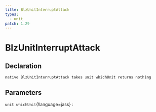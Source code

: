 ```yaml
---
title: BlzUnitInterruptAttack
types:
  - unit
patch: 1.29
---
```


# BlzUnitInterruptAttack

## Declaration

```jass
native BlzUnitInterruptAttack takes unit whichUnit returns nothing
```

## Parameters
`unit whichUnit`{!language=jass}
: 
